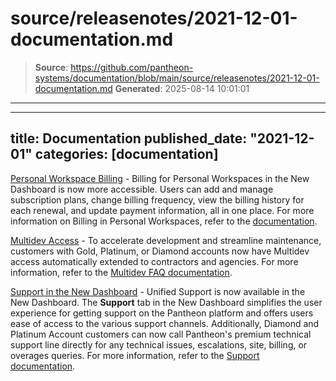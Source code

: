 # source/releasenotes/2021-12-01-documentation.md

> **Source**: https://github.com/pantheon-systems/documentation/blob/main/source/releasenotes/2021-12-01-documentation.md
> **Generated**: 2025-08-14 10:01:01

---

---
title: Documentation
published_date: "2021-12-01"
categories: [documentation]
---
[Personal Workspace Billing](/guides/account-mgmt/billing) - Billing for Personal Workspaces in the New Dashboard is now more accessible.  Users can add and manage subscription plans, change billing frequency, view the billing history for each renewal, and update payment information, all in one place. For more information on Billing in Personal Workspaces, refer to the [documentation](/guides/account-mgmt/billing).

[Multidev Access](/guides/multidev/multidev-faq) - To accelerate development and streamline maintenance, customers with Gold, Platinum, or Diamond accounts now have Multidev access automatically extended to contractors and agencies. For more information, refer to the [Multidev FAQ documentation](/guides/multidev/multidev-faq).

[Support in the New Dashboard](/guides/new-dashboard/support) - Unified Support is now available in the New Dashboard. The **Support** tab in the New Dashboard simplifies the user experience for getting support on the Pantheon platform and offers users ease of access to the various support channels. Additionally, Diamond and Platinum Account customers can now call Pantheon's premium technical support line directly for any technical issues, escalations, site, billing, or overages queries. For more information, refer to the [Support documentation](/guides/support/contact-support/#emergency-ticket).
